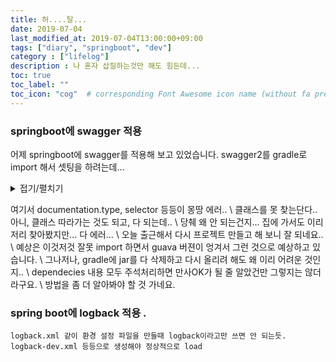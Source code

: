 ```yaml
---
title: 허....탈...
date: 2019-07-04
last_modified_at: 2019-07-04T13:00:00+09:00
tags: ["diary", "springboot", "dev"]
category : ["lifelog"]
description : 나 혼자 삽질하는것만 해도 힘든데...
toc: true
toc_label: ""
toc_icon: "cog"  # corresponding Font Awesome icon name (without fa prefix)
---
```


### springboot에 swagger 적용
어제 springboot에 swagger를 적용해 보고 있었습니다.
swagger2를 gradle로 import 해서 셋팅을 하려는데...
<details>
<summary>접기/펼치기</summary>

```java
    @Bean
    public Docket api() {
        return new Docket(DocumentationType.SWAGGER_2)
                .select()
                .apis(RequestHandlerSelectors.basePackage("com.lguplus.rcs.wt") )
                .paths(PathSelectors.any())
                .build()
                .apiInfo(apiInfo());
    }
```
</details>

여기서 documentation.type, selector 등등이 몽땅 에러.. \\
클래스를 못 찾는단다.. 아니, 클래스 따라가는 것도 되고, 다 되는데.. \\
당췌 왜 안 되는건지... 집에 가서도 이리저리 찾아봤지만... 다 에러... \\
오늘 출근해서 다시 프로젝트 만들고 해 보니 잘 되네요.. \\
예상은 이것저것 잘못 import 하면서 guava 버젼이 엉겨서 그런 것으로 예상하고 있습니다. \\
그나저나, gradle에 jar를 다 삭제하고 다시 올리려 해도 왜 이리 어려운 것인지.. \\
dependecies 내용 모두 주석처리하면 만사OK가 될 줄 알았건만 그렇지는 않더라구요. \\
방법을 좀 더 알아봐야 할 것 가네요. 



### spring boot에 logback 적용 .
	logback.xml 같이 환경 설정 파일을 만들때 logback이라고만 쓰면 안 되는듯.
	logback-dev.xml 등등으로 생성해야 정상적으로 load
